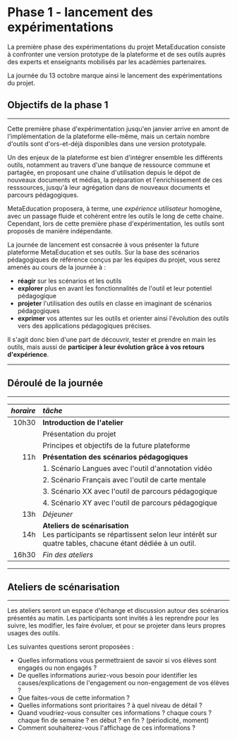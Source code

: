 # Phase 1 - lancement des expérimentations

La première phase des expérimentations du projet MetaEducation consiste à confronter une version prototype de la plateforme et de ses outils auprès des experts et enseignants mobilisés par les académies partenaires.

La journée du 13 octobre marque ainsi le lancement des expérimentations du projet.

## Objectifs de la phase 1
------
Cette première phase d'expérimentation jusqu'en janvier arrive en amont de l'implémentation de la plateforme elle-même, mais un certain nombre d'outils sont d'ors-et-déjà disponibles dans une version prototypale.

Un des enjeux de la plateforme est bien d'intégrer ensemble les différents outils, notamment au travers d'une banque de ressource commune et partagée, en proposant une chaine d'utilisation depuis le dépot de nouveaux documents et médias, la préparation et l'enrichissement de ces resssources, jusqu'à leur agrégation dans de nouveaux documents et parcours pédagogiques.

MetaEducation proposera, à terme, une *expérience utilisateur* homogène, avec un passage fluide et cohérent entre les outils le long de cette chaine. Cependant, lors de cette première phase d'expérimentation, les outils sont proposés de manière indépendante.

La journée de lancement est consacrée à vous présenter la future plateforme MetaEducation et ses outils.
Sur la base des scénarios pédagogiques de référence conçus par les équipes du projet, vous serez amenés au cours de la journée à&nbsp;:

* **réagir** sur les scénarios et les outils
* **explorer** plus en avant les fonctionnalités de l'outil et leur potentiel pédagogique
* **projeter** l'utilisation des outils en classe en imaginant de scénarios pédagogiques
* **exprimer** vos attentes sur les outils et orienter ainsi l'évolution des outils vers des applications pédagogiques précises.

Il s'agit donc bien d'une part de découvrir, tester et prendre en main les outils, mais aussi de **participer à leur évolution grâce à vos retours d'expérience**.

------
## Déroulé de la journée
------

|*horaire*|*tâche*|
|--:|:--|
|10h30|**Introduction de l'atelier**|
||Présentation du projet|
||Principes et objectifs de la future plateforme|
|11h|**Présentation des scénarios pédagogiques**|
||1. Scénario Langues avec l'outil d'annotation vidéo|
||2. Scénario Français avec l'outil de carte mentale|
||3. Scénario XX avec l'outil de parcours pédagogique|
||4. Scénario XY avec l'outil de parcours pédagogique|
|13h|*Déjeuner*|
|14h|**Ateliers de scénarisation**<br/>Les participants se répartissent selon leur intérêt sur quatre tables, chacune étant dédiée à un outil.|
|16h30|*Fin des ateliers*|

------
## Ateliers de scénarisation
------

Les ateliers seront un espace d'échange et discussion autour des scénarios présentés au matin. Les participants sont invités à les reprendre pour les suivre, les modifier, les faire évoluer, et pour se projeter dans leurs propres usages des outils.

Les suivantes questions seront proposées :

* Quelles informations vous permettraient de savoir si vos élèves sont engagés ou non engagés ?
* De quelles informations auriez-vous besoin pour identifier les causes/explications de l'engagement ou non-engagement de vos élèves ?
* Que faites-vous de cette information ?
* Quelles informations sont prioritaires ? à quel niveau de détail ?
* Quand voudriez-vous consulter ces informations ? chaque cours ? chaque fin de semaine ? en début ? en fin ? (périodicité, moment)
* Comment souhaiterez-vous l'affichage de ces informations ?
